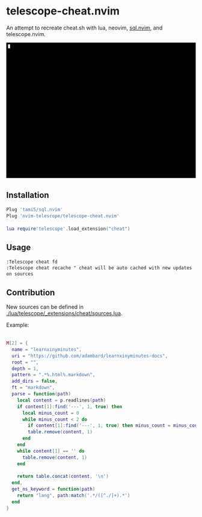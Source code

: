# telescope-cheat.nvim

An attempt to recreate cheat.sh with lua, neovim, [sql.nvim](https://github.com/tami5/sql.nvim), and telescope.nvim.

![](./preview.gif)

## Installation 

```lua
Plug 'tami5/sql.nvim'
Plug 'nvim-telescope/telescope-cheat.nvim'

lua require'telescope'.load_extension("cheat")

```

## Usage

```vim
:Telescope cheat fd 
:Telescope cheat recache " cheat will be auto cached with new updates on sources
```

## Contribution 

New sources can be defined in [./lua/telescope/\_extensions/cheat/sources.lua](https://github.com/nvim-telescope/telescope-cheat.nvim/blob/dev/lua/telescope/_extensions/cheat/sources.lua). 

Example:

```lua 

M[2] = {
  name = "learnxinyminutes",
  uri = "https://github.com/adambard/learnxinyminutes-docs",
  root = "",
  depth = 1,
  pattern = ".*%.html%.markdown",
  add_dirs = false,
  ft = "markdown",
  parse = function(path)
    local content = p.readlines(path)
    if content[1]:find('---', 1, true) then
      local minus_count = 0
      while minus_count < 2 do
        if content[1]:find('---', 1, true) then minus_count = minus_count + 1 end
        table.remove(content, 1)
      end
    end
    while content[1] == '' do
      table.remove(content, 1)
    end

    return table.concat(content, '\n')
  end,
  get_ns_keyword = function(path)
    return "lang", path:match('.*/([^./]+).*')
  end
}
```
